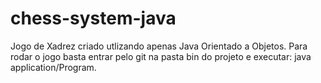 # chess-system-java

Jogo de Xadrez criado utlizando apenas Java Orientado a Objetos.
Para rodar o jogo basta entrar pelo git na pasta bin do projeto e executar: java application/Program.
